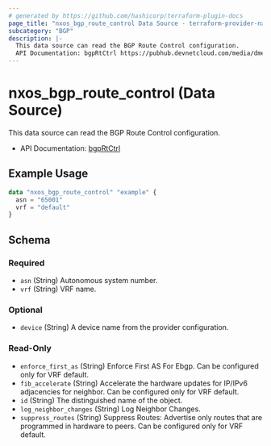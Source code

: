 ```yaml
---
# generated by https://github.com/hashicorp/terraform-plugin-docs
page_title: "nxos_bgp_route_control Data Source - terraform-provider-nxos"
subcategory: "BGP"
description: |-
  This data source can read the BGP Route Control configuration.
  API Documentation: bgpRtCtrl https://pubhub.devnetcloud.com/media/dme-docs-10-2-2/docs/Routing%20and%20Forwarding/bgp:RtCtrl/
---
```


# nxos_bgp_route_control (Data Source)

This data source can read the BGP Route Control configuration.

- API Documentation: [bgpRtCtrl](https://pubhub.devnetcloud.com/media/dme-docs-10-2-2/docs/Routing%20and%20Forwarding/bgp:RtCtrl/)

## Example Usage

```terraform
data "nxos_bgp_route_control" "example" {
  asn = "65001"
  vrf = "default"
}
```

<!-- schema generated by tfplugindocs -->
## Schema

### Required

- `asn` (String) Autonomous system number.
- `vrf` (String) VRF name.

### Optional

- `device` (String) A device name from the provider configuration.

### Read-Only

- `enforce_first_as` (String) Enforce First AS For Ebgp. Can be configured only for VRF default.
- `fib_accelerate` (String) Accelerate the hardware updates for IP/IPv6 adjacencies for neighbor. Can be configured only for VRF default.
- `id` (String) The distinguished name of the object.
- `log_neighbor_changes` (String) Log Neighbor Changes.
- `suppress_routes` (String) Suppress Routes: Advertise only routes that are programmed in hardware to peers. Can be configured only for VRF default.


